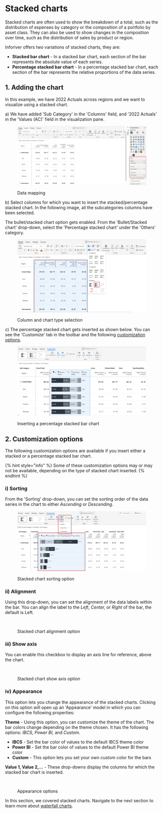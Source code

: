 # Stacked charts

Stacked charts are often used to show the breakdown of a total, such as the distribution of expenses by category or the composition of a portfolio by asset class. They can also be used to show changes in the composition over time, such as the distribution of sales by product or region.

Inforiver offers two variations of stacked charts, they are:

* **Stacked bar chart** - In a stacked bar chart, each section of the bar represents the absolute value of each series.&#x20;
* **Percentage stacked bar chart** - In a percentage stacked bar chart, each section of the bar represents the relative proportions of the data series.&#x20;

## 1. Adding the chart

In this example, we have 2022 Actuals across regions and we want to visualize using a stacked chart.

a) We have added 'Sub Category' in the 'Columns' field, and '2022 Actuals' in the 'Values (AC)' field in the visualization pane.

<figure><img src="../../.gitbook/assets/stacked-chart-data-mapping.png" alt=""><figcaption><p>Data mapping</p></figcaption></figure>

b) Select columns for which you want to insert the stacked/percentage stacked chart. In the following image, all the subcategories columns have been selected.

The bullet/stacked chart option gets enabled. From the 'Bullet/Stacked chart' drop-down, select the 'Percentage stacked chart' under the 'Others' category.&#x20;

<figure><img src="../../.gitbook/assets/stacked-bar-chart-insertion.png" alt=""><figcaption><p>Column and chart type selection</p></figcaption></figure>

c) The percentage stacked chart gets inserted as shown below. You can see the 'Customize' tab in the toolbar and the following [customization options](stacked-charts.md#2.-customization-options).

<figure><img src="../../.gitbook/assets/percentage-stacked-bar-insertion.png" alt=""><figcaption><p>Inserting a percentage stacked bar chart</p></figcaption></figure>

## 2. Customization options

The following customization options are available if you insert either a stacked or a percentage stacked bar chart.

{% hint style="info" %}
Some of these customization options may or may not be available, depending on the type of stacked chart inserted.
{% endhint %}

### **i) Sorting**&#x20;

From the 'Sorting' drop-down, you can set the sorting order of the data series in the chart to either _Ascending_ or _Descending_.

<figure><img src="../../.gitbook/assets/stacked-bar-sort (1).png" alt=""><figcaption><p>Stacked chart sorting option</p></figcaption></figure>

### **ii) Alignment**&#x20;

Using this drop-down, you can set the alignment of the data labels within the bar. You can align the label to the _Left, Center,_ or _Right_ of the bar, the default is Left.

<figure><img src="https://lh3.googleusercontent.com/SQeB7MgdmDB7jfpD0TEj0M9-92ZOMZsrhS2xWkUUBmRZsR1jm2e7dkTOGidfdM_uatOeRdNs05qrQBs71VRoDmUMx2LuY6T7hh9D86BCk1karTiWjjA24Q_ViUNj6KB3A165Iw4f0c2vhr_wCLssXd2M4Sf4dOZIBfSHPDF0r97rEJmlWA2cndROrMKevw" alt=""><figcaption><p>Stacked chart alignment option</p></figcaption></figure>

### **iii) Show axis**&#x20;

You can enable this checkbox to display an axis line for reference, above the chart.

<figure><img src="https://lh4.googleusercontent.com/6KOWdNsh3l8-lU-Y6S4dwJFCwkduR1MUo2FGkvvKyDsdSqkTpmpdcR49a4K8EXFtCWX0PogJXAYXNivOkiCbjyk0H8ij4hYrVU3unCl3OyP3YlD5mFLV3OnriOK9vDp5nzcM6ffdSibC0oPWZGllRIWxUxGTzCz923XAobyv-Q16fIoY8rQGFfTRvLDt7w" alt=""><figcaption><p>Stacked chart show axis option</p></figcaption></figure>

### iv) Appearance

This option lets you change the appearance of the stacked charts. Clicking on this option will open up an 'Appearance' model in which you can configure the following properties:

**Theme** - Using this option, you can customize the theme of the chart. The bar colors change depending on the theme chosen. It has the following options: _IBCS, Power BI,_ and _Custom_.&#x20;

* **IBCS** - Set the bar color of values to the default IBCS theme color
* **Power BI** - Set the bar color of values to the default Power BI theme color
* **Custom** - This option lets you set your own custom color for the bars

**Value 1, Value 2,...** - These drop-downs display the columns for which the stacked bar chart is inserted.

<figure><img src="https://lh4.googleusercontent.com/aWbF3yS90zHFrbAum51e4dYbpKEnqnN6-ga3qzX70ZH4PMgqk4G5Ly11VEKC05jAtTDneE8nvWUdWDLdIcEt1YmlPFNiDAXz_Q4L4jR0mPlmymOTz3KKgfjR63dBc7rgAPcjuewCcLuLy_cWBtYH7AzSqDCG9JvnPGjM9CykqMWPYcWEaQy2GHSQ0qf6OQ" alt=""><figcaption><p>Appearance options</p></figcaption></figure>

In this section, we covered stacked charts. Navigate to the next section to learn more about [waterfall charts](waterfall-charts.md).
